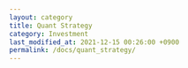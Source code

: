 ```yaml
---
layout: category
title: Quant Strategy
category: Investment
last_modified_at: 2021-12-15 00:26:00 +0900
permalink: /docs/quant_strategy/
---
```

